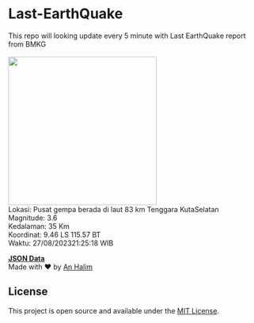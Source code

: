 # Last-EarthQuake
This repo will looking update every 5 minute with Last EarthQuake report from BMKG
<br>
<br>
<img src="https://static.bmkg.go.id/20230827212518.mmi.jpg" width="300"/>
<br>
Lokasi: Pusat gempa berada di laut 83 km Tenggara KutaSelatan <br>
Magnitude: 3.6 <br>
Kedalaman: 35 Km <br>
Koordinat: 9.46 LS 115.57 BT <br>
Waktu: 27/08/202321:25:18 WIB <br>

<a href="./data/data.json">**JSON Data**</a>
<br>
Made with ❤️ by <a href="https://github.com/an-halim">An Halim</a>
## License

This project is open source and available under the [MIT License](LICENSE).
